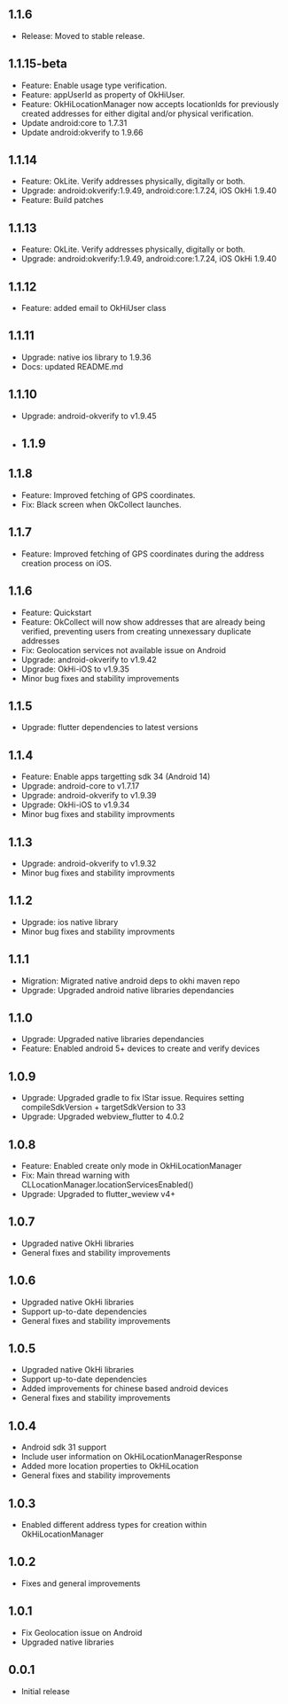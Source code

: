 ## 1.1.6

* Release: Moved to stable release.

## 1.1.15-beta

* Feature: Enable usage type verification.
* Feature: appUserId as property of OkHiUser.
* Feature: OkHiLocationManager now accepts locationIds for previously created addresses for either digital and/or physical verification.
* Update android:core to 1.7.31
* Update android:okverify to 1.9.66

## 1.1.14

* Feature: OkLite. Verify addresses physically, digitally or both.
* Upgrade: android:okverify:1.9.49, android:core:1.7.24, iOS OkHi 1.9.40
* Feature: Build patches

## 1.1.13

* Feature: OkLite. Verify addresses physically, digitally or both.
* Upgrade: android:okverify:1.9.49, android:core:1.7.24, iOS OkHi 1.9.40

## 1.1.12

* Feature: added email to OkHiUser class

## 1.1.11

* Upgrade: native ios library to 1.9.36
* Docs: updated README.md

## 1.1.10

* Upgrade: android-okverify to v1.9.45

* ## 1.1.9

## 1.1.8

* Feature: Improved fetching of GPS coordinates.
* Fix: Black screen when OkCollect launches.

## 1.1.7

* Feature: Improved fetching of GPS coordinates during the address creation process on iOS.

## 1.1.6

* Feature: Quickstart
* Feature: OkCollect will now show addresses that are already being verified, preventing users from creating unnexessary duplicate addresses
* Fix: Geolocation services not available issue on Android
* Upgrade: android-okverify to v1.9.42
* Upgrade: OkHi-iOS to v1.9.35
* Minor bug fixes and stability improvements

## 1.1.5

* Upgrade: flutter dependencies to latest versions

## 1.1.4

* Feature: Enable apps targetting sdk 34 (Android 14)
* Upgrade: android-core to v1.7.17
* Upgrade: android-okverify to v1.9.39
* Upgrade: OkHi-iOS to v1.9.34
* Minor bug fixes and stability improvments

## 1.1.3

* Upgrade: android-okverify to v1.9.32
* Minor bug fixes and stability improvments

## 1.1.2

* Upgrade: ios native library
* Minor bug fixes and stability improvments

## 1.1.1

* Migration: Migrated native android deps to okhi maven repo
* Upgrade: Upgraded android native libraries dependancies

## 1.1.0

* Upgrade: Upgraded native libraries dependancies
* Feature: Enabled android 5+ devices to create and verify devices

## 1.0.9

* Upgrade: Upgraded gradle to fix lStar issue. Requires setting compileSdkVersion + targetSdkVersion to 33
* Upgrade: Upgraded webview_flutter to 4.0.2

## 1.0.8

* Feature: Enabled create only mode in OkHiLocationManager
* Fix: Main thread warning with CLLocationManager.locationServicesEnabled()
* Upgrade: Upgraded to flutter_weview v4+

## 1.0.7

* Upgraded native OkHi libraries
* General fixes and stability improvements

## 1.0.6

* Upgraded native OkHi libraries
* Support up-to-date dependencies
* General fixes and stability improvements

## 1.0.5

* Upgraded native OkHi libraries
* Support up-to-date dependencies
* Added improvements for chinese based android devices
* General fixes and stability improvements

## 1.0.4

* Android sdk 31 support
* Include user information on OkHiLocationManagerResponse
* Added more location properties to OkHiLocation
* General fixes and stability improvements

## 1.0.3

* Enabled different address types for creation within OkHiLocationManager

## 1.0.2

* Fixes and general improvements

## 1.0.1

* Fix Geolocation issue on Android
* Upgraded native libraries

## 0.0.1

* Initial release
